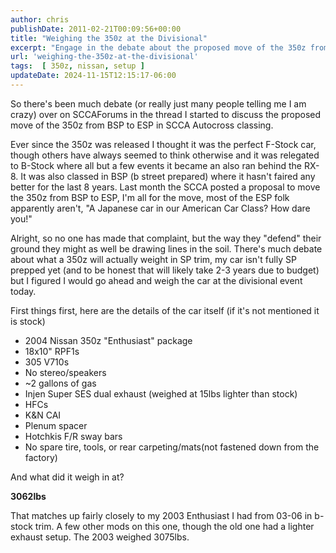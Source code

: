```yaml
---
author: chris
publishDate: 2011-02-21T00:09:56+00:00
title: "Weighing the 350z at the Divisional"
excerpt: "Engage in the debate about the proposed move of the 350z from BSP to ESP in SCCA Autocross classing. Discover the pros and cons discussed on the SCCAF..."
url: 'weighing-the-350z-at-the-divisional'
tags:  [ 350z, nissan, setup ] 
updateDate: 2024-11-15T12:15:17-06:00
---
```


So there's been much debate (or really just many people telling me I am crazy) over on SCCAForums in the thread I started to discuss the proposed move of the 350z from BSP to ESP in SCCA Autocross classing.

Ever since the 350z was released I thought it was the perfect F-Stock car, though others have always seemed to think otherwise and it was relegated to B-Stock where all but a few events it became an also ran behind the RX-8. It was also classed in BSP (b street prepared) where it hasn't faired any better for the last 8 years. Last month the SCCA posted a proposal to move the 350z from BSP to ESP, I'm all for the move, most of the ESP folk apparently aren't, "A Japanese car in our American Car Class? How dare you!"

Alright, so no one has made that complaint, but the way they "defend" their ground they might as well be drawing lines in the soil. There's much debate about what a 350z will actually weight in SP trim, my car isn't fully SP prepped yet (and to be honest that will likely take 2-3 years due to budget) but I figured I would go ahead and weigh the car at the divisional event today.

First things first, here are the details of the car itself (if it's not mentioned it is stock)   
- 2004 Nissan 350z "Enthusiast" package    
- 18x10" RPF1s    
- 305 V710s    
- No stereo/speakers    
- ~2 gallons of gas    
- Injen Super SES dual exhaust (weighed at 15lbs lighter than stock)    
- HFCs    
- K&N CAI    
- Plenum spacer    
- Hotchkis F/R sway bars    
- No spare tire, tools, or rear carpeting/mats(not fastened down from the factory)

And what did it weigh in at?

**3062lbs**

That matches up fairly closely to my 2003 Enthusiast I had from 03-06 in b-stock trim. A few other mods on this one, though the old one had a lighter exhaust setup. The 2003 weighed 3075lbs.
